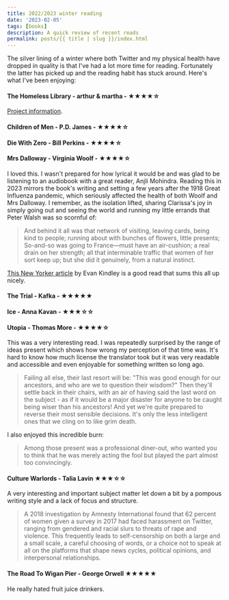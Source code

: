 ```yaml
---
title: 2022/2023 winter reading
date: '2023-02-05'
tags: [books]
description: A quick review of recent reads
permalink: posts/{{ title | slug }}/index.html
---
```


The silver lining of a winter where both Twitter and my physical health have dropped in quality is that I've had a lot more time for reading. Fortunately the latter has picked up and the reading habit has stuck around. Here's what I've been enjoying:

#### The Homeless Library - arthur & martha - ★★★★☆

[Project information](https://arthur-martha.com/portfolio/the-homeless-library/).

#### Children of Men - P.D. James - ★★★★☆

#### Die With Zero - Bill Perkins - ★★★★☆

#### Mrs Dalloway - Virginia Woolf - ★★★★☆

I loved this. I wasn't prepared for how lyrical it would be and was glad to be listening to an audiobook with a great reader, Anjli Mohindra. Reading this in 2023 mirrors the book's writing and setting a few years after the 1918 Great Influenza pandemic, which seriously affected the health of both Woolf and Mrs Dalloway. I remember, as the isolation lifted, sharing Clarissa's joy in simply going out and seeing the world and running my little errands that Peter Walsh was so scornful of:

> And behind it all was that network of visiting, leaving cards, being kind to people; running about with bunches of flowers, little presents; So-and-so was going to France—must have an air-cushion; a real drain on her strength; all that interminable traffic that women of her sort keep up; but she did it genuinely, from a natural instinct.

[This New Yorker article](https://www.newyorker.com/books/page-turner/why-anxious-readers-under-quarantine-turn-to-virginia-woolfs-mrs-dalloway) by Evan Kindley is a good read that sums this all up nicely.

#### The Trial - Kafka - ★★★★★

#### Ice - Anna Kavan - ★★★☆☆

#### Utopia - Thomas More - ★★★★☆

This was a very interesting read. I was repeatedly surprised by the range of ideas present which shows how wrong my perception of that time was. It's hard to know how much license the translator took but it was very readable and accessible and even enjoyable for something written so long ago.

> Failing all else, their last resort will be: "This was good enough for our ancestors, and who are we to question their wisdom?" Then they'll settle back in their chairs, with an air of having said the last word on the subject - as if it would be a major disaster for anyone to be caught being wiser than his ancestors! And yet we're quite prepared to reverse their most sensible decisions. It's only the less intelligent ones that we cling on to like grim death.

I also enjoyed this incredible burn:

> Among those present was a professional diner-out, who wanted you to think that he was merely acting the fool but played the part almost too convincingly.

#### Culture Warlords - Talia Lavin ★★★☆☆

A very interesting and important subject matter let down a bit by a pompous writing style and a lack of focus and structure.

> A 2018 investigation by Amnesty International found that 62 percent of women given a survey in 2017 had faced harassment on Twitter, ranging from gendered and racial slurs to threats of rape and violence. This frequently leads to self-censorship on both a large and a small scale, a careful choosing of words, or a choice not to speak at all on the platforms that shape news cycles, political opinions, and interpersonal relationships.

#### The Road To Wigan Pier - George Orwell ★★★★★

He really hated fruit juice drinkers.